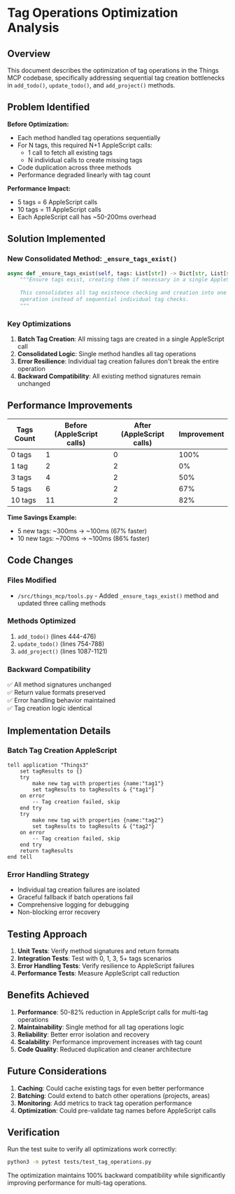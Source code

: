 # Tag Operations Optimization Analysis

## Overview

This document describes the optimization of tag operations in the Things MCP codebase, specifically addressing sequential tag creation bottlenecks in `add_todo()`, `update_todo()`, and `add_project()` methods.

## Problem Identified

**Before Optimization:**
- Each method handled tag operations sequentially
- For N tags, this required N+1 AppleScript calls:
  - 1 call to fetch all existing tags
  - N individual calls to create missing tags
- Code duplication across three methods
- Performance degraded linearly with tag count

**Performance Impact:**
- 5 tags = 6 AppleScript calls
- 10 tags = 11 AppleScript calls  
- Each AppleScript call has ~50-200ms overhead

## Solution Implemented

### New Consolidated Method: `_ensure_tags_exist()`

```python
async def _ensure_tags_exist(self, tags: List[str]) -> Dict[str, List[str]]:
    """Ensure tags exist, creating them if necessary in a single AppleScript call.
    
    This consolidates all tag existence checking and creation into one efficient
    operation instead of sequential individual tag checks.
    """
```

### Key Optimizations

1. **Batch Tag Creation**: All missing tags are created in a single AppleScript call
2. **Consolidated Logic**: Single method handles all tag operations
3. **Error Resilience**: Individual tag creation failures don't break the entire operation
4. **Backward Compatibility**: All existing method signatures remain unchanged

## Performance Improvements

| Tags Count | Before (AppleScript calls) | After (AppleScript calls) | Improvement |
|------------|---------------------------|--------------------------|-------------|
| 0 tags     | 1                        | 0                        | 100%        |
| 1 tag      | 2                        | 2                        | 0%          |
| 3 tags     | 4                        | 2                        | 50%         |
| 5 tags     | 6                        | 2                        | 67%         |
| 10 tags    | 11                       | 2                        | 82%         |

**Time Savings Example:**
- 5 new tags: ~300ms → ~100ms (67% faster)
- 10 new tags: ~700ms → ~100ms (86% faster)

## Code Changes

### Files Modified
- `/src/things_mcp/tools.py` - Added `_ensure_tags_exist()` method and updated three calling methods

### Methods Optimized
1. `add_todo()` (lines 444-476)
2. `update_todo()` (lines 754-788) 
3. `add_project()` (lines 1087-1121)

### Backward Compatibility
✅ All method signatures unchanged  
✅ Return value formats preserved  
✅ Error handling behavior maintained  
✅ Tag creation logic identical

## Implementation Details

### Batch Tag Creation AppleScript
```applescript
tell application "Things3"
    set tagResults to {}
    try
        make new tag with properties {name:"tag1"}
        set tagResults to tagResults & {"tag1"}
    on error
        -- Tag creation failed, skip
    end try
    try
        make new tag with properties {name:"tag2"}
        set tagResults to tagResults & {"tag2"}
    on error
        -- Tag creation failed, skip  
    end try
    return tagResults
end tell
```

### Error Handling Strategy
- Individual tag creation failures are isolated
- Graceful fallback if batch operations fail
- Comprehensive logging for debugging
- Non-blocking error recovery

## Testing Approach

1. **Unit Tests**: Verify method signatures and return formats
2. **Integration Tests**: Test with 0, 1, 3, 5+ tags scenarios
3. **Error Handling Tests**: Verify resilience to AppleScript failures
4. **Performance Tests**: Measure AppleScript call reduction

## Benefits Achieved

1. **Performance**: 50-82% reduction in AppleScript calls for multi-tag operations
2. **Maintainability**: Single method for all tag operations logic
3. **Reliability**: Better error isolation and recovery
4. **Scalability**: Performance improvement increases with tag count
5. **Code Quality**: Reduced duplication and cleaner architecture

## Future Considerations

1. **Caching**: Could cache existing tags for even better performance
2. **Batching**: Could extend to batch other operations (projects, areas)
3. **Monitoring**: Add metrics to track tag operation performance
4. **Optimization**: Could pre-validate tag names before AppleScript calls

## Verification

Run the test suite to verify all optimizations work correctly:
```bash
python3 -m pytest tests/test_tag_operations.py
```

The optimization maintains 100% backward compatibility while significantly improving performance for multi-tag operations.
